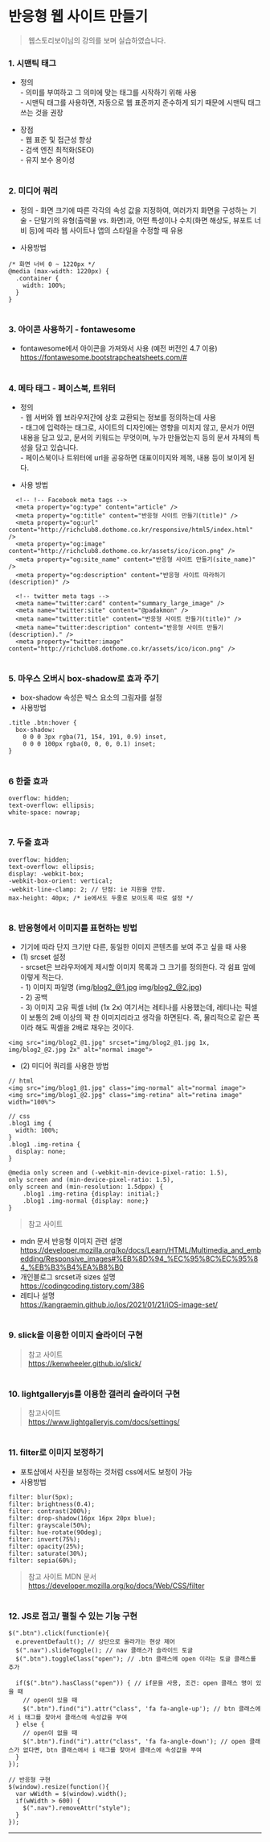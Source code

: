 # 반응형 웹 사이트 만들기  
> 웹스토리보이님의 강의를 보며 실습하였습니다. 

### 1. 시맨틱 태그
- 정의   
\- 의미를 부여하고 그 의미에 맞는 태그를 시작하기 위해 사용  
\- 시맨틱 태그를 사용하면, 자동으로 웹 표준까지 준수하게 되기 때문에 시맨틱 태그 쓰는 것을 권장  

- 장점    
\- 웹 표준 및 접근성 향상   
\- 검색 엔진 최적화(SEO)  
\- 유지 보수 용이성 
#  
### 2. 미디어 쿼리 
- 정의
\- 화면 크기에 따른 각각의 속성 값을 지정하여, 여러가지 화면을 구성하는 기술
\- 단말기의 유형(출력물 vs. 화면)과, 어떤 특성이나 수치(화면 해상도, 뷰포트 너비 등)에 따라 웹 사이트나 앱의 스타일을 수정할 때 유용 

- 사용방법 
```
/* 화면 너비 0 ~ 1220px */
@media (max-width: 1220px) {
  .container {
    width: 100%;
  }
}
```
#
### 3. 아이콘 사용하기 - fontawesome  
- fontawesome에서 아이콘을 가져와서 사용 (예전 버전인 4.7 이용)  
https://fontawesome.bootstrapcheatsheets.com/#  
#
### 4. 메타 태그 - 페이스북, 트위터 
- 정의  
\- 웹 서버와 웹 브라우저간에 상호 교환되는 정보를 정의하는데 사용  
\- <head> 태그에 입력하는 태그로, 사이트의 디자인에는 영향을 미치지 않고, 문서가 어떤 내용을 담고 있고, 문서의 키워드는 무엇이며, 누가 만들었는지 등의 문서 자체의 특성을 담고 있습니다.   
\- 페이스북이나 트위터에 url을 공유하면 대표이미지와 제목, 내용 등이 보이게 된다. 

- 사용 방법  
```
  <!-- !-- Facebook meta tags -->
  <meta property="og:type" content="article" />
  <meta property="og:title" content="반응형 사이트 만들기(title)" />
  <meta property="og:url" content="http://richclub8.dothome.co.kr/responsive/html5/index.html" />
  <meta property="og:image" content="http://richclub8.dothome.co.kr/assets/ico/icon.png" />
  <meta property="og:site_name" content="반응형 사이트 만들기(site_name)" />
  <meta property="og:description" content="반응형 사이트 따라하기(description)" />

  <!-- twitter meta tags -->
  <meta name="twitter:card" content="summary_large_image" />
  <meta name="twitter:site" content="@padakmon" />
  <meta name="twitter:title" content="반응형 사이트 만들기(title)" />
  <meta name="twitter:description" content="반응형 사이트 만들기(description)." />
  <meta property="twitter:image" content="http://richclub8.dothome.co.kr/assets/ico/icon.png" />
```
#
### 5. 마우스 오버시 box-shadow로 효과 주기
- box-shadow 속성은 박스 요소의 그림자를 설정  
- 사용방법  
```
.title .btn:hover {
  box-shadow: 
    0 0 0 3px rgba(71, 154, 191, 0.9) inset,
    0 0 0 100px rgba(0, 0, 0, 0.1) inset;
}
``` 
#
### 6 한줄 효과  
```
overflow: hidden;
text-overflow: ellipsis;
white-space: nowrap;
```
#
### 7. 두줄 효과
```
overflow: hidden;
text-overflow: ellipsis;
display: -webkit-box;
-webkit-box-orient: vertical;
-webkit-line-clamp: 2; // 단점: ie 지원을 안함. 
max-height: 40px; /* ie에서도 두줄로 보이도록 따로 설정 */ 
```
#
### 8. 반응형에서 이미지를 표현하는 방법  
- 기기에 따라 단지 크기만 다른, 동일한 이미지 콘텐츠를 보여 주고 싶을 때 사용  
- (1) srcset 설정  
\- srcset은 브라우저에게 제시할 이미지 목록과 그 크기를 정의한다. 각 쉼표 앞에 이렇게 적는다.  
\- 1) 이미지 파일명 (img/blog2_@1.jpg img/blog2_@2.jpg)  
\- 2) 공백  
\- 3) 이미지 고유 픽셀 너비 (1x 2x) 
  여기서는 레티나를 사용했는데, 레티나는 픽셀이 보통의 2배 이상의 꽉 찬 이미지리라고 생각을 하면된다. 
  즉, 물리적으로 같은 폭이라 해도 픽셀을 2배로 채우는 것이다. 
  
``` 
<img src="img/blog2_@1.jpg" srcset="img/blog2_@1.jpg 1x, img/blog2_@2.jpg 2x" alt="normal image">
```
- (2) 미디어 쿼리를 사용한 방법 

```
// html
<img src="img/blog1_@1.jpg" class="img-normal" alt="normal image">
<img src="img/blog1_@2.jpg" class="img-retina" alt="retina image" width="100%">

// css
.blog1 img {
  width: 100%;
}
.blog1 .img-retina {
  display: none;
}

@media only screen and (-webkit-min-device-pixel-ratio: 1.5),
only screen and (min-device-pixel-ratio: 1.5),
only screen and (min-resolution: 1.5dppx) {
    .blog1 .img-retina {display: initial;}
    .blog1 .img-normal {display: none;}
}

```
  
> 참고 사이트 
- mdn 문서 반응형 이미지 관련 설명   
https://developer.mozilla.org/ko/docs/Learn/HTML/Multimedia_and_embedding/Responsive_images#%EB%8D%94_%EC%95%8C%EC%95%84_%EB%B3%B4%EA%B8%B0  
- 개인블로그 srcset과 sizes 설명  
https://codingcoding.tistory.com/386  
- 레티나 설명  
https://kangraemin.github.io/ios/2021/01/21/iOS-image-set/
  
#
### 9. slick을 이용한 이미지 슬라이더 구현 
> 참고 사이트   
https://kenwheeler.github.io/slick/  
#
### 10. lightgalleryjs를 이용한 갤러리 슬라이더 구현
> 참고사이트   
https://www.lightgalleryjs.com/docs/settings/  
#
### 11. filter로 이미지 보정하기 
- 포토샵에서 사진을 보정하는 것처럼 css에서도 보정이 가능
- 사용방법
```
filter: blur(5px);
filter: brightness(0.4);
filter: contrast(200%);
filter: drop-shadow(16px 16px 20px blue);
filter: grayscale(50%);
filter: hue-rotate(90deg);
filter: invert(75%);
filter: opacity(25%);
filter: saturate(30%);
filter: sepia(60%);
```
> 참고 사이트 MDN 문서  
https://developer.mozilla.org/ko/docs/Web/CSS/filter
#
### 12. JS로 접고/ 펼칠 수 있는 기능 구현 
```
$(".btn").click(function(e){
  e.preventDefault(); // 상단으로 올라가는 현상 제어
  $(".nav").slideToggle(); // nav 클래스가 슬라이드 토글
  $(".btn").toggleClass("open"); // .btn 클래스에 open 이라는 토글 클래스를 추가

  if($(".btn").hasClass("open")) { // if문을 사용, 조건: open 클래스 명이 있을 때
    // open이 있을 때
    $(".btn").find("i").attr("class", 'fa fa-angle-up'); // btn 클래스에서 i 태그를 찾아서 클래스에 속성값을 부여
  } else {
    // open이 없을 때
    $(".btn").find("i").attr("class", 'fa fa-angle-down'); // open 클래스가 없다면, btn 클래스에서 i 태그를 찾아서 클래스에 속성값을 부여
  }
});

// 반응형 구현 
$(window).resize(function(){ 
  var wWidth = $(window).width();
  if(wWidth > 600) {
    $(".nav").removeAttr("style");
  }
});  
```
---  
  
  
